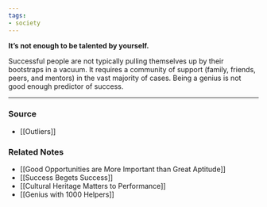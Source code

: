 ```yaml
---
tags:
- society
---
```

**It’s not enough to be talented by yourself.**

Successful people are not typically pulling themselves up by their bootstraps in a vacuum. It requires a community of support (family, friends, peers, and mentors) in the vast majority of cases. Being a genius is not good enough predictor of success.

---

### Source
- [[Outliers]]

### Related Notes
- [[Good Opportunities are More Important than Great Aptitude]] 
- [[Success Begets Success]] 
- [[Cultural Heritage Matters to Performance]]
- [[Genius with 1000 Helpers]]